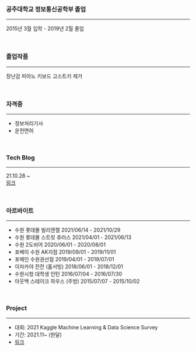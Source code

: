 ### 공주대학교 정보통신공학부 졸업
---
2015년 3월 입학 - 2019년 2월 졸업

<br> 

### **졸업작품**
---
장난감 피아노 키보드 고스트키 제거 

<br>

### **자격증**
---
- 정보처리기사
- 운전면허

<br> 

### **Tech Blog**
---
21.10.28 ~ <br>
[링크](https://wldnjd2.github.io/)

<br>

### **아르바이트**
---
- 수원 롯데몰 빌리엔젤 
  2021/06/14 - 2021/10/29
- 수원 롯데몰 스트릿 츄러스
  2021/04/01 - 2021/06/13
- 수원 2도비어
  2020/06/01 - 2020/08/01 
- 포베이 수원 AK지점
  2019/09/01 - 2019/11/01
- 포메인 수원권선점
  2019/04/01 - 2019/07/01
- 이자카야 잔잔 (홀서빙)
  2018/06/01 - 2018/12/01
- 수원시청 대학생 인턴
  2016/07/04 - 2016/07/30
- 아웃백 스테이크 하우스 (주방)
  2015/07/07 - 2015/10/02

<br> 

### **Project**
---
- 대회: 2021 Kaggle Machine Learning & Data Science Survey
- 기간: 2021.11~ (한달)
- [링크](https://github.com/wldnjd2/Project/tree/main/Project_kaggle)
<br> 